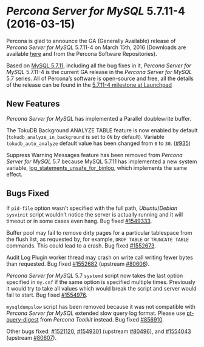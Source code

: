 # *Percona Server for MySQL* 5.7.11-4 (2016-03-15)

Percona is glad to announce the GA (Generally Available) release of *Percona Server for MySQL* 5.7.11-4 on March 15th, 2016 (Downloads are available [here](http://www.percona.com/downloads/Percona-Server-5.7/Percona-Server-5.7.11-4/)
and from the Percona Software Repositories).

Based on [MySQL 5.7.11](http://dev.mysql.com/doc/relnotes/mysql/5.7/en/news-5-7-11.html), including
all the bug fixes in it, *Percona Server for MySQL* 5.7.11-4 is the current GA release in
the *Percona Server for MySQL* 5.7 series. All of Percona’s software is open-source and
free, all the details of the release can be found in the [5.7.11-4 milestone at
Launchpad](https://launchpad.net/percona-server/+milestone/5.7.11-4)

## New Features

*Percona Server for MySQL* has implemented a Parallel doublewrite buffer.

The TokuDB Background ANALYZE TABLE feature is now enabled by default
(`tokudb_analyze_in_background` is set to `ON` by default).
Variable `tokudb_auto_analyze` default value has been changed from
`0` to `30`. ([#935](https://tokutek.atlassian.net/browse/DB-935))

Suppress Warning Messages feature has been removed from *Percona Server for MySQL* 5.7
because MySQL 5.7.11 has implemented a new system variable,
[log_statements_unsafe_for_binlog](https://dev.mysql.com/doc/refman/5.7/en/replication-options-binary-log.html#sysvar_log_statements_unsafe_for_binlog),
which implements the same effect.

## Bugs Fixed

If `pid-file` option wasn’t specified with the full path, *Ubuntu*/*Debian*
`sysvinit` script wouldn’t notice the server is actually running and it will
timeout or in some cases even hang. Bug fixed [#1549333](https://bugs.launchpad.net/percona-server/+bug/1549333).

Buffer pool may fail to remove dirty pages for a particular tablespace from
the flush list, as requested by, for example, `DROP TABLE` or `TRUNCATE
TABLE` commands. This could lead to a crash. Bug fixed [#1552673](https://bugs.launchpad.net/percona-server/+bug/1552673).

Audit Log Plugin worker thread may crash on write call writing fewer
bytes than requested. Bug fixed [#1552682](https://bugs.launchpad.net/percona-server/+bug/1552682) (upstream [#80606](http://bugs.mysql.com/bug.php?id=80606)).

*Percona Server for MySQL* 5.7 `systemd` script now takes the last option specified in
`my.cnf` if the same option is specified multiple times. Previously it
would try to take all values which would break the script and server would
fail to start. Bug fixed [#1554976](https://bugs.launchpad.net/percona-server/+bug/1554976).

`mysqldumpslow` script has been removed because it was not compatible with
*Percona Server for MySQL* extended slow query log format. Please use [pt-query-digest](https://www.percona.com/doc/percona-toolkit/2.2/pt-query-digest.html) from
*Percona Toolkit* instead. Bug fixed [#856910](https://bugs.launchpad.net/percona-server/+bug/856910).

Other bugs fixed: [#1521120](https://bugs.launchpad.net/percona-server/+bug/1521120), [#1549301](https://bugs.launchpad.net/percona-server/+bug/1549301) (upstream [#80496](http://bugs.mysql.com/bug.php?id=80496)),
and [#1554043](https://bugs.launchpad.net/percona-server/+bug/1554043) (upstream [#80607](http://bugs.mysql.com/bug.php?id=80607)).
